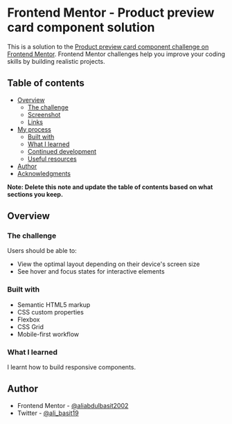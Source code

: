 # Frontend Mentor - Product preview card component solution

This is a solution to the [Product preview card component challenge on Frontend Mentor](https://www.frontendmentor.io/challenges/product-preview-card-component-GO7UmttRfa). Frontend Mentor challenges help you improve your coding skills by building realistic projects. 

## Table of contents

- [Overview](#overview)
  - [The challenge](#the-challenge)
  - [Screenshot](#screenshot)
  - [Links](#links)
- [My process](#my-process)
  - [Built with](#built-with)
  - [What I learned](#what-i-learned)
  - [Continued development](#continued-development)
  - [Useful resources](#useful-resources)
- [Author](#author)
- [Acknowledgments](#acknowledgments)

**Note: Delete this note and update the table of contents based on what sections you keep.**

## Overview

### The challenge

Users should be able to:

- View the optimal layout depending on their device's screen size
- See hover and focus states for interactive elements

### Built with

- Semantic HTML5 markup
- CSS custom properties
- Flexbox
- CSS Grid
- Mobile-first workflow


### What I learned

I learnt how to build responsive components.

## Author

- Frontend Mentor - [@aliabdulbasit2002](https://www.frontendmentor.io/profile/aliabdulbasit2002)
- Twitter - [@ali_basit19](https://twitter.com/ali_basit19)

